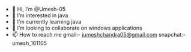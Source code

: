 - 👋 Hi, I’m @Umesh-05
- 👀 I’m interested in java
- 🌱 I’m currently learning java
- 💞️ I’m looking to collaborate on windows applications
- 📫 How to reach me gmail:- jumeshchandra05@gmail.com
                     snapchat:- umesh_161105

<!---
Umesh-05/Umesh-05 is a ✨ special ✨ repository because its `README.md` (this file) appears on your GitHub profile.
You can click the Preview link to take a look at your changes.
--->
